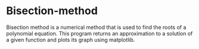 # Bisection-method
Bisection method is a numerical method that is used to find the roots of a polynomial equation. This program returns an approximation to a solution of a given function and plots its graph using matplotlib. 


